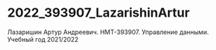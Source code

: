 # 2022_393907_LazarishinArtur
Лазаришин Артур Андреевич. НМТ-393907. Управление данными. Учебный год 2021/2022
